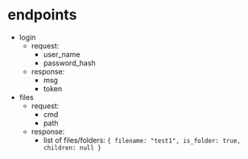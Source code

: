 # endpoints
- login
  - request:
    - user_name
    - password_hash
  - response:
    - msg
    - token
- files
  - request:
    - cmd
    - path
  - response:
    - list of files/folders: `{ filename: "test1", is_folder: true, children: null }`

